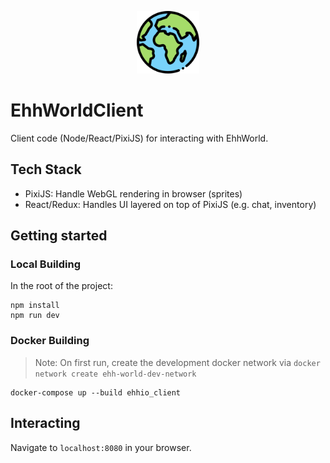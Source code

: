 <p align="center">
  <img src="app\asset\image\world.png" width="100" height="100" title="EhhWorld Logo">
</p>

# EhhWorldClient

Client code (Node/React/PixiJS) for interacting with EhhWorld.

## Tech Stack

- PixiJS: Handle WebGL rendering in browser (sprites)
- React/Redux: Handles UI layered on top of PixiJS (e.g. chat, inventory)

## Getting started

### Local Building

In the root of the project:

    npm install
    npm run dev

### Docker Building

> Note: On first run, create the development docker network via `docker network create ehh-world-dev-network`

    docker-compose up --build ehhio_client

## Interacting

Navigate to `localhost:8080` in your browser.

